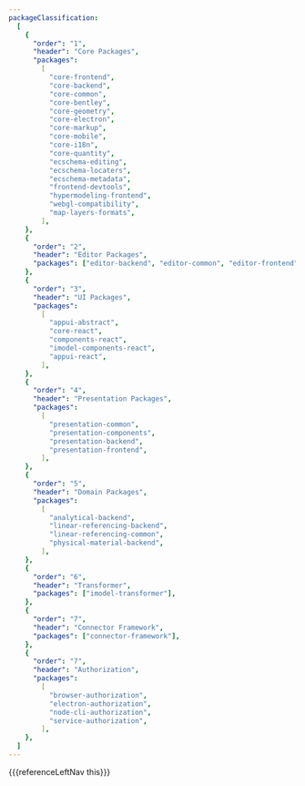 ```yaml
---
packageClassification:
  [
    {
      "order": "1",
      "header": "Core Packages",
      "packages":
        [
          "core-frontend",
          "core-backend",
          "core-common",
          "core-bentley",
          "core-geometry",
          "core-electron",
          "core-markup",
          "core-mobile",
          "core-i18n",
          "core-quantity",
          "ecschema-editing",
          "ecschema-locaters",
          "ecschema-metadata",
          "frontend-devtools",
          "hypermodeling-frontend",
          "webgl-compatibility",
          "map-layers-formats",
        ],
    },
    {
      "order": "2",
      "header": "Editor Packages",
      "packages": ["editor-backend", "editor-common", "editor-frontend"],
    },
    {
      "order": "3",
      "header": "UI Packages",
      "packages":
        [
          "appui-abstract",
          "core-react",
          "components-react",
          "imodel-components-react",
          "appui-react",
        ],
    },
    {
      "order": "4",
      "header": "Presentation Packages",
      "packages":
        [
          "presentation-common",
          "presentation-components",
          "presentation-backend",
          "presentation-frontend",
        ],
    },
    {
      "order": "5",
      "header": "Domain Packages",
      "packages":
        [
          "analytical-backend",
          "linear-referencing-backend",
          "linear-referencing-common",
          "physical-material-backend",
        ],
    },
    {
      "order": "6",
      "header": "Transformer",
      "packages": ["imodel-transformer"],
    },
    {
      "order": "7",
      "header": "Connector Framework",
      "packages": ["connector-framework"],
    },
    {
      "order": "7",
      "header": "Authorization",
      "packages":
        [
          "browser-authorization",
          "electron-authorization",
          "node-cli-authorization",
          "service-authorization",
        ],
    },
  ]
---
```


<div>
    {{{referenceLeftNav this}}}
</div>
